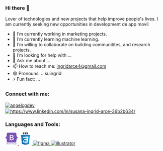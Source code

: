 ### Hi there 👋

Lover of technologies and new projects that help improve people's lives. I am currently seeking new opportunities in development de app movil

- 🔭 I’m currently working in marketing projects.
- 🌱 I’m currently learning machine learning.
- 👯 I’m willing to collaborate on building communitites, and research projects.
- 🤔 I’m looking for help with ...
- 💬 Ask me about ...
- 📫 How to reach me: ingridarce4@gmail.com
- 😄 Pronouns: ...suingrid
- ⚡ Fun fact: ...

<h3 align="left">Connect with me:</h3>
<p align="left">
<a href="https://github.com/ingriarce4/ingridarce4" target="blank"><img align="center" src="https://raw.githubusercontent.com/rahuldkjain/github-profile-readme-generator/master/src/images/icons/Social/twitter.svg" alt="angelcgdev" height="30" width="40" /></a>
<a href="https://www.linkedin.com/in/susana-ingrid-arce-36b2b634/recent-activity/shares/" target="blank"><img align="center" src="https://raw.githubusercontent.com/rahuldkjain/github-profile-readme-generator/master/src/images/icons/Social/linked-in-alt.svg" alt="https://www.linkedin.com/in/susana-ingrid-arce-36b2b634/" height="30" width="40" /></a>

<h3 align="left">Languages and Tools:</h3>
<p align="left"> <a href="https://getbootstrap.com" target="_blank" rel="noreferrer"> <img src="https://raw.githubusercontent.com/devicons/devicon/master/icons/bootstrap/bootstrap-plain-wordmark.svg" alt="bootstrap" width="40" height="40"/> </a> <a href="https://www.w3schools.com/css/" target="_blank" rel="noreferrer"> <img src="https://raw.githubusercontent.com/devicons/devicon/master/icons/css3/css3-original-wordmark.svg" alt="css3" width="40" height="40"/>  </a> <a href="https://www.figma.com/" target="_blank" rel="noreferrer"> <img src="https://www.vectorlogo.zone/logos/figma/figma-icon.svg" alt="figma" width="40" height="40"/> </a> <a href="https://firebase.google.com/" target="_blank" rel="noreferrer"> <a href="https://www.adobe.com/in/products/illustrator.html" target="_blank" rel="noreferrer"> <img src="https://www.vectorlogo.zone/logos/adobe_illustrator/adobe_illustrator-icon.svg" alt="illustrator" width="40" height="40"/> </a> <a href="https://developer.mozilla.org/en-US/docs/Web/JavaScript" target="_blank" rel="noreferrer"> </p>

